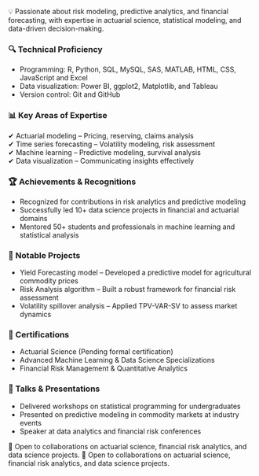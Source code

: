  💡 Passionate about risk modeling, predictive analytics, and financial forecasting, with expertise in actuarial science, statistical modeling, and data-driven decision-making.  

### 🔍 Technical Proficiency  
- Programming: R, Python, SQL, MySQL, SAS, MATLAB, HTML, CSS, JavaScript and Excel
- Data visualization: Power BI, ggplot2, Matplotlib, and Tableau  
- Version control: Git and GitHub
### 📊 Key Areas of Expertise  
✔ Actuarial modeling – Pricing, reserving, claims analysis  
✔ Time series forecasting – Volatility modeling, risk assessment  
✔ Machine learning – Predictive modeling, survival analysis  
✔ Data visualization – Communicating insights effectively  
### 🏆 Achievements & Recognitions
- Recognized for contributions in risk analytics and predictive modeling
- Successfully led 10+ data science projects in financial and actuarial domains  
- Mentored 50+ students and professionals in machine learning and statistical analysis  

### 🌟 Notable Projects 
- Yield Forecasting model – Developed a predictive model for agricultural commodity prices  
- Risk Analysis algorithm – Built a robust framework for financial risk assessment  
- Volatility spillover analysis – Applied TPV-VAR-SV to assess market dynamics  

### 📜 Certifications  
- Actuarial Science (Pending formal certification)  
- Advanced Machine Learning & Data Science Specializations  
- Financial Risk Management & Quantitative Analytics  

### 🎤 Talks & Presentations 
- Delivered workshops on statistical programming for undergraduates  
- Presented on predictive modeling in commodity markets at industry events  
- Speaker at data analytics and financial risk conferences 

🚀 Open to collaborations on actuarial science, financial risk analytics, and data science projects. 
🚀 Open to collaborations on actuarial science, financial risk analytics, and data science projects.  
